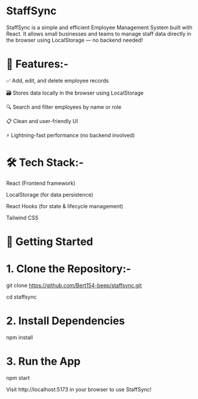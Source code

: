 # StaffSync

StaffSync is a simple and efficient Employee Management System built with React. It allows small businesses and teams to manage staff data directly in the browser using LocalStorage — no backend needed!

# 🧰 Features:-

✅ Add, edit, and delete employee records

🗃️ Stores data locally in the browser using LocalStorage

🔍 Search and filter employees by name or role

📋 Clean and user-friendly UI

⚡ Lightning-fast performance (no backend involved)

# 🛠️ Tech Stack:-

React (Frontend framework)

LocalStorage (for data persistence)

React Hooks (for state & lifecycle management)

Tailwind CSS

# 🚀 Getting Started
# 1. Clone the Repository:-
git clone https://github.com/Bert154-beep/staffsync.git

cd staffsync

# 2. Install Dependencies
npm install

# 3. Run the App
npm start

Visit http://localhost:5173 in your browser to use StaffSync!

